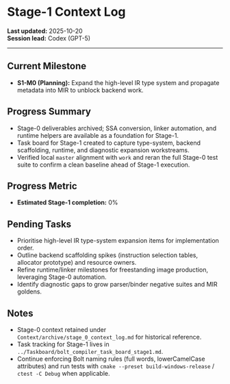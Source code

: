 # Stage-1 Context Log

**Last updated:** 2025-10-20  
**Session lead:** Codex (GPT-5)

---

## Current Milestone
- **S1-M0 (Planning):** Expand the high-level IR type system and propagate metadata into MIR to unblock backend work.

## Progress Summary
- Stage-0 deliverables archived; SSA conversion, linker automation, and runtime helpers are available as a foundation for Stage-1.
- Task board for Stage-1 created to capture type-system, backend scaffolding, runtime, and diagnostic expansion workstreams.
- Verified local `master` alignment with `work` and reran the full Stage-0 test suite to confirm a clean baseline ahead of Stage-1 execution.

## Progress Metric
- **Estimated Stage-1 completion:** 0%

## Pending Tasks
- Prioritise high-level IR type-system expansion items for implementation order.
- Outline backend scaffolding spikes (instruction selection tables, allocator prototype) and resource owners.
- Refine runtime/linker milestones for freestanding image production, leveraging Stage-0 automation.
- Identify diagnostic gaps to grow parser/binder negative suites and MIR goldens.

## Notes
- Stage-0 context retained under `Context/archive/stage_0_context_log.md` for historical reference.
- Task tracking for Stage-1 lives in `../Taskboard/bolt_compiler_task_board_stage1.md`.
- Continue enforcing Bolt naming rules (full words, lowerCamelCase attributes) and run tests with `cmake --preset build-windows-release` / `ctest -C Debug` when applicable.
